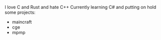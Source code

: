 I love C and Rust and hate C++
Currently learning C# and putting on hold some projects:
- maincraft
- cge
- mpmp
